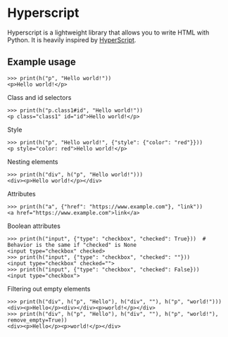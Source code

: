 # Hyperscript
Hyperscript is a lightweight library that allows you to write HTML with Python. It is heavily inspired by [HyperScript](https://github.com/hyperhype/hyperscript).

## Example usage
```
>>> print(h("p", "Hello world!"))
<p>Hello world!</p>
```
Class and id selectors
```
>>> print(h("p.class1#id", "Hello world!"))
<p class="class1" id="id">Hello world!</p>
```
Style
```
>>> print(h("p", "Hello world!", {"style": {"color": "red"}}))
<p style="color: red">Hello world!</p>
```
Nesting elements
```
>>> print(h("div", h("p", "Hello world!")))
<div><p>Hello world!</p></div>
```
Attributes
```
>>> print(h("a", {"href": "https://www.example.com"}, "link"))
<a href="https://www.example.com">link</a>
```
Boolean attributes
```
>>> print(h("input", {"type": "checkbox", "checked": True}))  # Behavior is the same if "checked" is None
<input type="checkbox" checked>
>>> print(h("input", {"type": "checkbox", "checked": ""}))
<input type="checkbox" checked="">
>>> print(h("input", {"type": "checkbox", "checked": False}))
<input type="checkbox">
```
Filtering out empty elements
```
>>> print(h("div", h("p", "Hello"), h("div", ""), h("p", "world!")))
<div><p>Hello</p><div></div><p>world!</p></div>
>>> print(h("div", h("p", "Hello"), h("div", ""), h("p", "world!"), remove_empty=True))
<div><p>Hello</p><p>world!</p></div>
```
